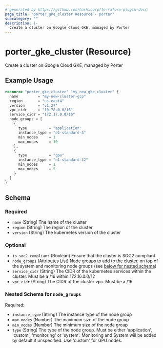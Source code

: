 ```yaml
---
# generated by https://github.com/hashicorp/terraform-plugin-docs
page_title: "porter_gke_cluster Resource - porter"
subcategory: ""
description: |-
  Create a cluster on Google Cloud GKE, managed by Porter
---
```


# porter_gke_cluster (Resource)

Create a cluster on Google Cloud GKE, managed by Porter

## Example Usage

```terraform
resource "porter_gke_cluster" "my_new_gke_cluster" {
  name         = "my-new-cluster-gcp"
  region       = "us-east4"
  version      = "v1.27"
  vpc_cidr     = "10.78.0.0/16"
  service_cidr = "172.17.0.0/16"
  node_groups = [
    {
      type          = "application"
      instance_type = "e2-standard-4"
      min_nodes     = 1
      max_nodes     = 10
    },
    {
      type          = "gpu"
      instance_type = "n1-standard-32"
      min_nodes     = 1
      max_nodes     = 5
    }
  ]
}
```

<!-- schema generated by tfplugindocs -->
## Schema

### Required

- `name` (String) The name of the cluster
- `region` (String) The region of the cluster
- `version` (String) The kubernetes version of the cluster

### Optional

- `is_soc2_compliant` (Boolean) Ensure that the cluster is SOC2 compliant
- `node_groups` (Attributes List) Node groups to add to the cluster, on top of the system and monitoring node groups (see [below for nested schema](#nestedatt--node_groups))
- `service_cidr` (String) The CIDR of the kubernetes services within the cluster. Must be a /16 within 172.16.0.0/12
- `vpc_cidr` (String) The CIDR of the cluster vpc. Must be a /16

<a id="nestedatt--node_groups"></a>
### Nested Schema for `node_groups`

Required:

- `instance_type` (String) The instance type of the node group
- `max_nodes` (Number) The maximum size of the node group
- `min_nodes` (Number) The minimum size of the node group
- `type` (String) The type of the node group. Must be either 'application', 'custom', 'monitoring' or 'system'. Monitoring and System will be added by default if unspecified. Use 'custom' for GPU nodes.

